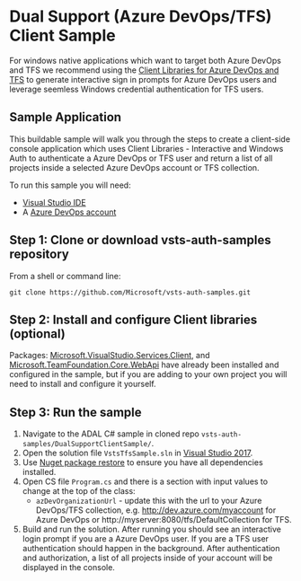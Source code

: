 # Dual Support (Azure DevOps/TFS) Client Sample

For windows native applications which want to target both Azure DevOps and TFS we recommend using the [Client Libraries for Azure DevOps and TFS](https://docs.microsoft.com/en-us/azure/devops/integrate/concepts/dotnet-client-libraries?view=vsts) to generate interactive sign in prompts for Azure DevOps users and leverage seemless Windows credential authentication for TFS users.

## Sample Application

This buildable sample will walk you through the steps to create a client-side console application which uses Client Libraries - Interactive and Windows Auth to authenticate a Azure DevOps or TFS user and return a list of all projects inside a selected Azure DevOps account or TFS collection.

To run this sample you will need:
* [Visual Studio IDE](https://www.visualstudio.com/vs/)
* A [Azure DevOps account](https://www.visualstudio.com/team-services/)

## Step 1: Clone or download vsts-auth-samples repository

From a shell or command line: 
```no-highlight
git clone https://github.com/Microsoft/vsts-auth-samples.git
```

## Step 2: Install and configure Client libraries (optional)

Packages: [Microsoft.VisualStudio.Services.Client](https://www.nuget.org/packages/Microsoft.VisualStudio.Services.Client), and [Microsoft.TeamFoundation.Core.WebApi](https://www.nuget.org/packages/Microsoft.TeamFoundationServer.Client) have already been installed and configured in the sample, but if you are adding to your own project you will need to install and configure it yourself.

## Step 3: Run the sample

1. Navigate to the ADAL C# sample in cloned repo `vsts-auth-samples/DualSupportClientSample/`.
2. Open the solution file `VstsTfsSample.sln` in [Visual Studio 2017](https://www.visualstudio.com/downloads/).
3. Use [Nuget package restore](https://docs.microsoft.com/en-us/nuget/consume-packages/package-restore) to ensure you have all dependencies installed.
4. Open CS file `Program.cs` and there is a section with input values to change at the top of the class:
    * `azDevOrganizationUrl` - update this with the url to your Azure DevOps/TFS collection, e.g. http://dev.azure.com/myaccount for Azure DevOps or http://myserver:8080/tfs/DefaultCollection for TFS.
5. Build and run the solution. After running you should see an interactive login prompt if you are a Azure DevOps user. If you are a TFS user authentication should happen in the background. After authentication and authorization, a list of all projects inside of your account will be displayed in the console.

